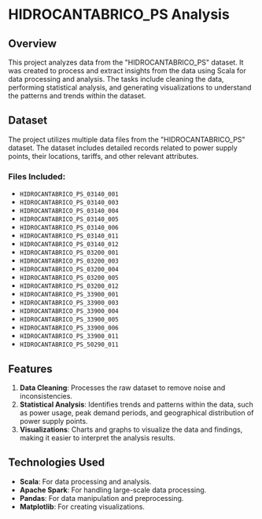 # HIDROCANTABRICO_PS Analysis

## Overview

This project analyzes data from the "HIDROCANTABRICO_PS" dataset. It was created to process and extract insights from the data using Scala for data processing and analysis. The tasks include cleaning the data, performing statistical analysis, and generating visualizations to understand the patterns and trends within the dataset.

## Dataset

The project utilizes multiple data files from the "HIDROCANTABRICO_PS" dataset. The dataset includes detailed records related to power supply points, their locations, tariffs, and other relevant attributes.

### Files Included:
- `HIDROCANTABRICO_PS_03140_001`
- `HIDROCANTABRICO_PS_03140_003`
- `HIDROCANTABRICO_PS_03140_004`
- `HIDROCANTABRICO_PS_03140_005`
- `HIDROCANTABRICO_PS_03140_006`
- `HIDROCANTABRICO_PS_03140_011`
- `HIDROCANTABRICO_PS_03140_012`
- `HIDROCANTABRICO_PS_03200_001`
- `HIDROCANTABRICO_PS_03200_003`
- `HIDROCANTABRICO_PS_03200_004`
- `HIDROCANTABRICO_PS_03200_005`
- `HIDROCANTABRICO_PS_03200_012`
- `HIDROCANTABRICO_PS_33900_001`
- `HIDROCANTABRICO_PS_33900_003`
- `HIDROCANTABRICO_PS_33900_004`
- `HIDROCANTABRICO_PS_33900_005`
- `HIDROCANTABRICO_PS_33900_006`
- `HIDROCANTABRICO_PS_33900_011`
- `HIDROCANTABRICO_PS_50290_011`

## Features

1. **Data Cleaning**: Processes the raw dataset to remove noise and inconsistencies.
2. **Statistical Analysis**: Identifies trends and patterns within the data, such as power usage, peak demand periods, and geographical distribution of power supply points.
3. **Visualizations**: Charts and graphs to visualize the data and findings, making it easier to interpret the analysis results.

## Technologies Used

- **Scala**: For data processing and analysis.
- **Apache Spark**: For handling large-scale data processing.
- **Pandas**: For data manipulation and preprocessing.
- **Matplotlib**: For creating visualizations.

